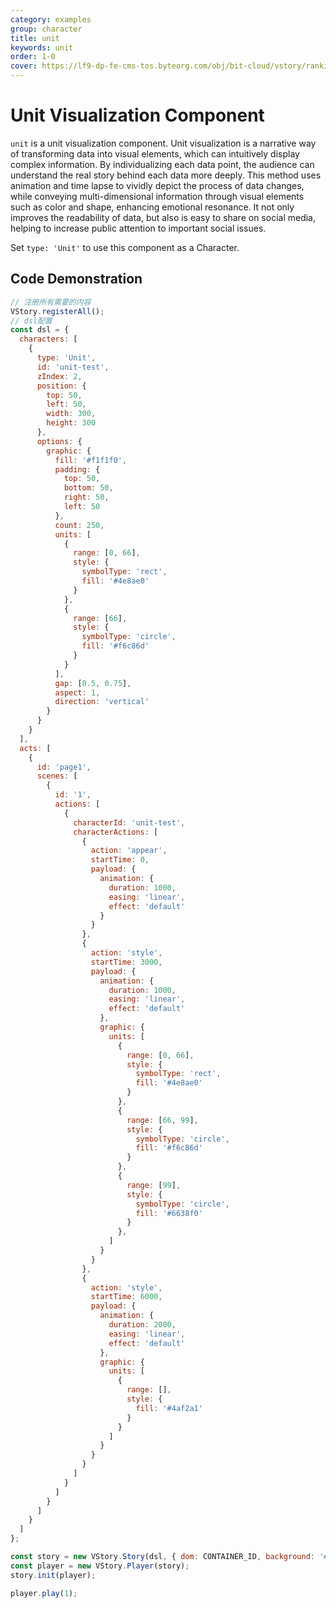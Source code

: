 ```yaml
---
category: examples
group: character
title: unit
keywords: unit
order: 1-0
cover: https://lf9-dp-fe-cms-tos.byteorg.com/obj/bit-cloud/vstory/rankingbar-preview.gif
---
```


# Unit Visualization Component

`unit` is a unit visualization component. Unit visualization is a narrative way of transforming data into visual elements, which can intuitively display complex information. By individualizing each data point, the audience can understand the real story behind each data more deeply. This method uses animation and time lapse to vividly depict the process of data changes, while conveying multi-dimensional information through visual elements such as color and shape, enhancing emotional resonance. It not only improves the readability of data, but also is easy to share on social media, helping to increase public attention to important social issues.

Set `type: 'Unit'` to use this component as a Character.

## Code Demonstration

```javascript livedemo template=vstory
// 注册所有需要的内容
VStory.registerAll();
// dsl配置
const dsl = {
  characters: [
    {
      type: 'Unit',
      id: 'unit-test',
      zIndex: 2,
      position: {
        top: 50,
        left: 50,
        width: 300,
        height: 300
      },
      options: {
        graphic: {
          fill: '#f1f1f0',
          padding: {
            top: 50,
            bottom: 50,
            right: 50,
            left: 50
          },
          count: 250,
          units: [
            {
              range: [0, 66],
              style: {
                symbolType: 'rect',
                fill: '#4e8ae0'
              }
            },
            {
              range: [66],
              style: {
                symbolType: 'circle',
                fill: '#f6c86d'
              }
            }
          ],
          gap: [0.5, 0.75],
          aspect: 1,
          direction: 'vertical'
        }
      }
    }
  ],
  acts: [
    {
      id: 'page1',
      scenes: [
        {
          id: '1',
          actions: [
            {
              characterId: 'unit-test',
              characterActions: [
                {
                  action: 'appear',
                  startTime: 0,
                  payload: {
                    animation: {
                      duration: 1000,
                      easing: 'linear',
                      effect: 'default'
                    }
                  }
                },
                {
                  action: 'style',
                  startTime: 3000,
                  payload: {
                    animation: {
                      duration: 1000,
                      easing: 'linear',
                      effect: 'default'
                    },
                    graphic: {
                      units: [
                        {
                          range: [0, 66],
                          style: {
                            symbolType: 'rect',
                            fill: '#4e8ae0'
                          }
                        },
                        {
                          range: [66, 99],
                          style: {
                            symbolType: 'circle',
                            fill: '#f6c86d'
                          }
                        },
                        {
                          range: [99],
                          style: {
                            symbolType: 'circle',
                            fill: '#6638f0'
                          }
                        },
                      ]
                    }
                  }
                },
                {
                  action: 'style',
                  startTime: 6000,
                  payload: {
                    animation: {
                      duration: 2000,
                      easing: 'linear',
                      effect: 'default'
                    },
                    graphic: {
                      units: [
                        {
                          range: [],
                          style: {
                            fill: '#4af2a1'
                          }
                        }
                      ]
                    }
                  }
                }
              ]
            }
          ]
        }
      ]
    }
  ]
};

const story = new VStory.Story(dsl, { dom: CONTAINER_ID, background: '#ebecf0' });
const player = new VStory.Player(story);
story.init(player);

player.play(1);
```
